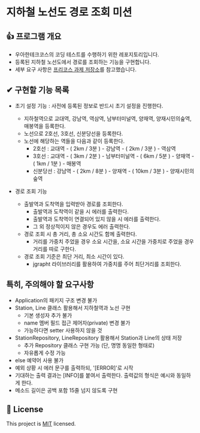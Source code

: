 # 지하철 노선도 경로 조회 미션

## 👍 프로그램 개요
- 우아한테크코스의 코딩 테스트를 수행하기 위한 레포지토리입니다.
- 등록된 지하철 노선도에서 경로를 조회하는 기능을 구현합니다.
- 세부 요구 사항은 [프리코스 과제 저장소](https://github.com/woowacourse/java-subway-path-precourse)를 참고했습니다.

## ✔ 구현할 기능 목록
- 초기 설정 기능 : 사전에 등록된 정보로 반드시 초기 설정을 진행한다.
  - 지하철역으로 교대역, 강남역, 역삼역, 남부터미널역, 양재역, 양재시민의숲역, 매봉역을 등록한다.
  - 노선으로 2호선, 3호선, 신분당선을 등록한다.
  - 노선에 해당하는 역들을 다음과 같이 등록한다.
    - 2호선 : 교대역 - ( 2km / 3분 ) - 강남역 - ( 2km / 3분 ) - 역삼역
    - 3호선 : 교대역 - ( 3km / 2분 ) - 남부터미널역 - ( 6km / 5분 ) - 양재역 - ( 1km / 1분 ) - 매봉역
    - 신분당선 : 강남역 - ( 2km / 8분 ) - 양재역 - ( 10km / 3분 ) - 양재시민의숲역

- 경로 조회 기능
  - 출발역과 도착역을 입력받아 경로를 조회한다.
    - 출발역과 도착역이 같을 시 에러를 출력한다.
	- 출발역과 도착역이 연결되어 있지 않을 시 에러를 출력한다.
	- 그 외 정상적이지 않은 경우도 에러 출력한다.
  - 경로 조회 시 총 거리, 총 소요 시간도 함께 출력한다.
    - 거리를 가중치 주었을 경우 소요 시간을, 소요 시간을 가중치로 주었을 경우 거리를 따로 구한다.
  - 경로 조회 기준은 최단 거리, 최소 시간이 있다.
    - jgrapht 라이브러리를 활용하여 가중치를 주어 최단거리를 조회한다.

## 특히, 주의해야 할 요구사항
- Application의 패키지 구조 변경 불가
- Station, Line 클래스 활용해서 지하철역과 노선 구현
  - 기본 생성자 추가 불가
  - name 멤버 필드 접근 제어자(private) 변경 불가
  - 가능하다면 setter 사용하지 않을 것
- StationRepository, LineRepository 활용해서 Station과 Line의 상태 저장
  - 추가 Repository 클래스 구현 가능 (단, 명명 동일한 형태로)
  - 자유롭게 수정 가능
- else 예약어 사용 불가
- 예외 상황 시 에러 문구를 출력하되, '[ERROR]'로 시작
- 기대하는 출력 결과는 [INFO]를 붙여서 출력한다. 출력값의 형식은 예시와 동일하게 한다.
- 메소드 길이은 공백 포함 15줄 넘지 않도록 구현



## 📝 License

This project is [MIT](https://github.com/woowacourse/java-subway-path-precourse/blob/master/LICENSE.md) licensed.
